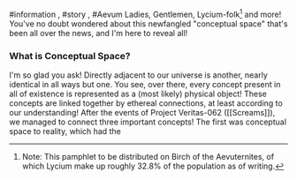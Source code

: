 #information , #story , #Aevum
Ladies, Gentlemen, Lycium-folk[^1] and more! You've no doubt wondered about this newfangled "conceptual space" that's been all over the news, and I'm here to reveal all! 

### What is Conceptual Space?
I'm so glad you ask! Directly adjacent to our universe is another, nearly identical in all ways but one. You see, over there, every concept present in all of existence is represented as a (most likely) physical object! These concepts are linked together by ethereal connections, at least according to our understanding! After the events of Project Veritas-062 ([[Screams]]), we managed to connect three important concepts! The first was conceptual space to reality, which had the 

[^1]: Note: This pamphlet to be distributed on Birch of the Aevuternites, of which Lycium make up roughly 32.8% of the population as of writing.